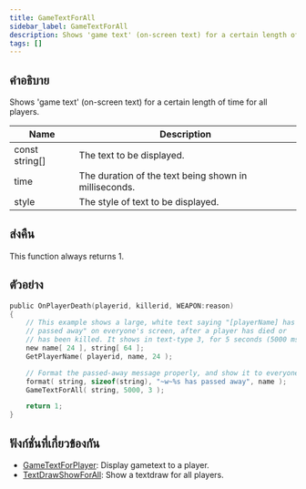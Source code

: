 ```yaml
---
title: GameTextForAll
sidebar_label: GameTextForAll
description: Shows 'game text' (on-screen text) for a certain length of time for all players.
tags: []
---
```


## คำอธิบาย

Shows 'game text' (on-screen text) for a certain length of time for all players.

| Name           | Description                                           |
| -------------- | ----------------------------------------------------- |
| const string[] | The text to be displayed.                             |
| time           | The duration of the text being shown in milliseconds. |
| style          | The style of text to be displayed.                    |

## ส่งคืน

This function always returns 1.

## ตัวอย่าง

```c
public OnPlayerDeath(playerid, killerid, WEAPON:reason)
{
    // This example shows a large, white text saying "[playerName] has
    // passed away" on everyone's screen, after a player has died or
    // has been killed. It shows in text-type 3, for 5 seconds (5000 ms)
    new name[ 24 ], string[ 64 ];
    GetPlayerName( playerid, name, 24 );

    // Format the passed-away message properly, and show it to everyone:
    format( string, sizeof(string), "~w~%s has passed away", name );
    GameTextForAll( string, 5000, 3 );

    return 1;
}
```

## ฟังก์ชั่นที่เกี่ยวข้องกัน

- [GameTextForPlayer](GameTextForPlayer): Display gametext to a player.
- [TextDrawShowForAll](TextDrawShowForAll): Show a textdraw for all players.
